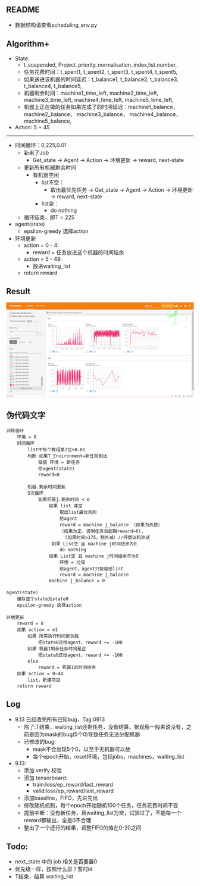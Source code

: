 ## README
* 数据结构请查看scheduling_env.py


## Algorithm+
* State:
    * t_suspended, Project_priority_normalisation_index,list.number,
    * 任务花费时间：t_spent1, t_spent2, t_spent3, t_spent4, t_spent5,
    * 如果送进该机器的时间延迟：t_balance1, t_balance2, t_balance3, t_balance4, t_balance5,
    * 机器剩余时间：machine1_time_left, machine2_time_left,  machine3_time_left, machine4_time_left, machine5_time_left,
    * 机器上正在做的任务如果完成了的时间延迟：machine1_balance， machine2_balance， machine3_balance， machine4_balance， machine5_balance,
* Action: 5 + 45
---
* 时间循环：0,225,0.01
    * 新来了Job
        * Get_state -> Agent -> Action -> 环境更新 -> reward, next-state
    * 更新所有机器剩余时间
        * 有机器空闲
            * list不空：
                * 取出最优先任务 -> Get_state -> Agent -> Action -> 环境更新 -> reward, next-state
            * list空：
                * do nothing
    * 循环结束，即T = 225
* agent(state)
    * epsilon-greedy 选择action
* 环境更新
    * action = 0 - 4:
        * reward = 任务放进这个机器的时间结余
	* action = 5 - 49:
		* 放进waiting_list
    * return reward


## Result
![Alt](./屏幕截图%202021-09-14%20004305.png)


## 伪代码文字
```
训练循环
	环境 = 0 
	时间循环
		list中每个数组第2位+0.01
		判断 如果T_Environment=新任务到达
			赋值 环境 = 新任务
			给agent(state)
			reward=0
			
		机器.剩余时间更新
		5次循环 
			如果机器j.剩余时间 < 0
				如果 list 非空
					取出list最优先的
					给agent
					reward = machine j_balance （如果为负数）
					（如果为正，说明任务没超期reward=0),
					  (如果时间>175，额外减）//待商议和测试
				 如果 List空 且 machine j时间结余为0
					do nothing
				如果 List空 且 machine j时间结余不为0
					环境 = 垃圾
					给agent，agent只能留给list
					reward = machine j_balance
				machine j_balance = 0

agent(state)
	缓存这个state为state0
	epsilon-greedy 选择action

环境更新
    reward = 0
	如果 action = m1
		如果 所需执行时间是负数
			把state0还给agent，reward += -100
		如果 机器1剩余任务时间是正
			把state0还给agent，reward += -100
		else
			reward = 机器1的时间结余
	如果 action = 0~44
		list，新建项目
    return reward
```


## Log
* 9.13 已经改完所有已知bug，Tag:0913
    * 除了:T结束，waiting_list还剩任务，没有结算，据观察一般来说没有，之前是因为mask的bug(5个0)导致任务无法分配机器
    * 已修改的bug:
        * mask不会出现5个0，以至于无机器可以放
        * 每个epoch开始，reset环境，包括jobs，machines，waiting_list
* 9.13:
    * 添加 verify 校验
    * 添加 tensorboard:
        * train:loss/ep_reward/last_reward
        * valid:loss/ep_reward/last_reward
    * 添加baseline，FIFO，先进先出
    * 修改随机机制，每个epoch开始随机100个任务，任务花费时间不变
    * 提前中断：没有新任务，且waiting_list为空，试验过了，不能每一个reward都输出，全是0不合理
    * 整出了一个还行的结果，调整FIFO的值在0-20之间


## Todo:
* next_state 中的 job 相关是否要置0
* 优先级一样，按照什么排？暂时id
* T结束，结算 waiting_list